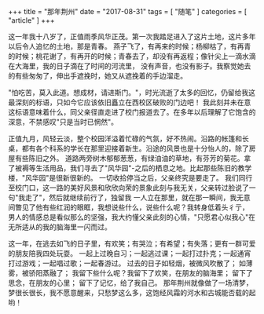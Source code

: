 +++
title = "那年荆州"
date = "2017-08-31"
tags = [ "随笔" ]
categories = [ "article" ]
+++

这一年我十八岁了，正值雨季风华正茂。第一次我踏足进入了这片土地，这片多年以后令人追忆的土地，那是青春。
燕子飞了，有再来的时候；杨柳枯了，有再青的时候；桃花谢了，有再开的时候；青春去了，却没有再返程；像针尖上一滴水滴在大海里，我的日子滴在了时间的河流里，
没有声音，也没有影子。我察觉她去的有些匆匆了，伸出手遮挽时，她又从遮挽着的手边溜走。
<!--more-->
"怕吃苦，莫入此道。想成材，请进斯门。"，时光流逝了太多的回忆，仍留给我这最深刻的标语，只如今它应该依旧矗立在西校区破败的门边吧！
我此刻并未在意这标语意味着什么，同父亲径直走进了校门报道去了。在多年以后理解了它饱含的深意，不禁感叹"只是当时已惘然"。

正值九月，风轻云淡，整个校园洋溢着忙碌的气氛，好不热闹。沿路的帐篷和长桌，都有各个科系的学长在那里迎接着新生。沿途的风景也是十分怡人的，除了房屋有些陈旧之外。
道路两旁树木郁郁葱葱，有绿油油的草地，有芬芳的菊花。拿了被褥等生活用品，我们寻去了"风华园"-之后的栖息之地。比起那些陈旧的教学楼，"风华园"是很新很新的。
一切收拾停当之后，父亲终究是要走了。
我们同行至校门口，这一路的美好风景和欣欣向荣的景象此刻与我无关，父亲转过脸说了一句"我走了"，然后就继续前行了，独留我
一人立在那里，就在那一瞬间，我无意间瞥见了他有些红润的眼眶，我想说些什么，说些什么呢？我转身低着头彳亍，
男人的情感总是看似那么的坚强，我大约懂父亲此刻的心情，"只愿君心似我心"在无所适从的我的脑海里一闪而过。

这一年，在逃去如飞的日子里，有欢笑；有哭泣；有希望；有失落；更有一群可爱的朋友陪我四处玩耍。
一起上过晚自习；一起逃过课；一起打过扑克；一起通宵打过游戏；一起唱过歌；一起春游过。
过去的日子如轻烟，被微风吹散了；
如薄雾，被骄阳蒸融了；
我留下些什么呢？我留下了欢笑，在朋友的脑海里；
留下了思念，在朋友的心里；
留下了记忆，给了我自己。
那年荆州就像做了一场清梦，梦很长很长，我不愿意醒来，只愁梦这么多，这饱经风霜的河水和古城能否载的起哟！
